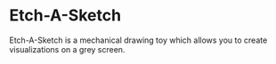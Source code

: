 # Etch-A-Sketch
  Etch-A-Sketch is a mechanical drawing toy which allows you to create visualizations on a grey screen. 
